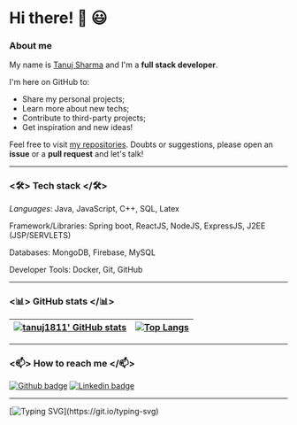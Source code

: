 # Hi there! 👋 😃
 

### About me

My name is [Tanuj Sharma](https://tanuj1811.github.io/) and I'm a  **full stack developer**. 

I'm here on GitHub to:
- Share my personal projects;
- Learn more about new techs;
- Contribute to third-party projects;
- Get inspiration and new ideas!

Feel free to visit [my repositories](https://github.com/tanuj1811?tab=repositories). Doubts or suggestions, please open an **issue** or a **pull request** and let's talk!

---

### <🛠> Tech stack </🛠>

*Languages*: Java, JavaScript, C++, SQL, Latex 

Framework/Libraries: Spring boot, ReactJS, NodeJS, ExpressJS, J2EE (JSP/SERVLETS)

Databases: MongoDB, Firebase, MySQL

Developer Tools: Docker, Git, GitHub

<!--
![Java badge](https://img.shields.io/badge/JAVA-323330?style=for-the-badge&logo=javascript&logoColor=F7DF1E) 
![ReacJS badge](https://img.shields.io/badge/ReactJS-E34F26?style=for-the-badge&logo=html5&logoColor=white)
![J2EE badge](https://img.shields.io/badge/J2EE-E34F26?style=for-the-badge&logo=html5&logoColor=white) 
![Spring boot](https://img.shields.io/badge/Spring_boot-E34F26?style=for-the-badge&logo=html5&logoColor=white) 
![NodeJS badge](https://img.shields.io/badge/NodeJS-323330?style=for-the-badge&logo=javascript&logoColor=F7DF1E) 
![ExpressJS badge](https://img.shields.io/badge/ExpressJS-323330?style=for-the-badge&logo=javascript&logoColor=F7DF1E) 
![HTML5 badge](https://img.shields.io/badge/HTML5-E34F26?style=for-the-badge&logo=html5&logoColor=white) 
![CSS3 badge](https://img.shields.io/badge/CSS3-1572B6?style=for-the-badge&logo=css3&logoColor=white) 
![JavaScript badge](https://img.shields.io/badge/JavaScript-323330?style=for-the-badge&logo=javascript&logoColor=F7DF1E) 
![jQuery badge](https://img.shields.io/badge/jQuery-0769AD?style=for-the-badge&logo=jquery&logoColor=white) 
![Bootstrap badge](https://img.shields.io/badge/Bootstrap-563D7C?style=for-the-badge&logo=bootstrap&logoColor=white) 
![VSCode badge](https://img.shields.io/badge/Visual_Studio_Code-0078D4?style=for-the-badge&logo=visual%20studio%20code&logoColor=white) 
![Chome badge](https://img.shields.io/badge/Google_chrome-4285F4?style=for-the-badge&logo=Google-chrome&logoColor=white) 
![Git badge](https://img.shields.io/badge/GIT-F05032?style=for-the-badge&logo=git&logoColor=white) 
![Linux badge](https://img.shields.io/badge/Linux-FCC624?style=for-the-badge&logo=linux&logoColor=black)

-->
---

### <📊> GitHub stats </📊>


[![tanuj1811' GitHub stats](https://github-readme-stats.vercel.app/api?username=tanuj1811&show_icons=true&theme=dark&text_color=fff&border_color=79ff97&hide_title=true)](https://github.com/tanuj1811) | [![Top Langs](https://github-readme-stats.vercel.app/api/top-langs/?username=tanuj1811&theme=dark&text_color=fff&border_color=79ff97&layout=compact)](https://github.com/tanuj1811) 
| ----------- | ------------ |

---

### <📫> How to reach me </📫>

[![Github badge](https://img.shields.io/badge/tanuj1811-100000?style=for-the-badge&logo=github&logoColor=white)](https://github.com/tanuj1811) 
[![Linkedin badge](https://img.shields.io/badge/Linkedin-100000?style=for-the-badge&logo=linkedin&logoColor=blue)](https://linkedin.com/in/tanujsharma01) 

---

[![Typing SVG](https://readme-typing-svg.herokuapp.com?font=Ubuntu&color=%230EAA20&vCenter=true&lines=Thanks+for+visiting!!)](https://git.io/typing-svg)

<!--
**tanuj1811/tanuj1811** is a ✨ _special_ ✨ repository because its `README.md` (this file) appears on your GitHub profile.

Here are some ideas to get you started:

- 🔭 I’m currently working on ...
- 🌱 I’m currently learning ...
- 👯 I’m looking to collaborate on ...
- 🤔 I’m looking for help with ...
- 💬 Ask me about ...
- 📫 How to reach me: ...
- 😄 Pronouns: ...
- ⚡ Fun fact: ...
-->
